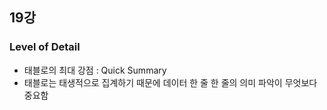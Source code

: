 ## 19강
### Level of Detail
* 태블로의 최대 강점 : Quick Summary
* 태블로는 태생적으로 집계하기 때문에 데이터 한 줄 한 줄의 의미 파악이 무엇보다 중요함
